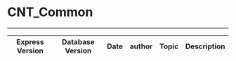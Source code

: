 # CNT_Common

---
|Express Version|Database Version|Date|author|Topic|Description|
|:-:|:-:|:-:|:-:|:-:|:--|